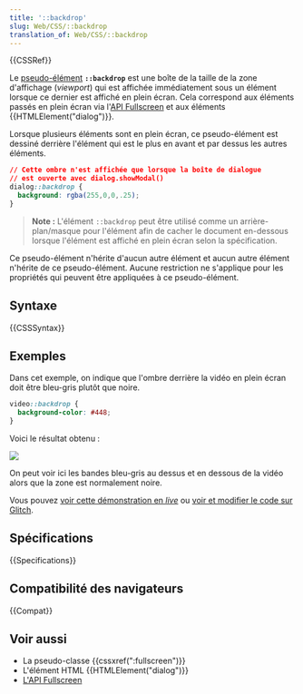 ```yaml
---
title: '::backdrop'
slug: Web/CSS/::backdrop
translation_of: Web/CSS/::backdrop
---
```


{{CSSRef}}

Le [pseudo-élément](/fr/docs/Web/CSS/Pseudo-éléments) **`::backdrop`** est une boîte de la taille de la zone d'affichage (_viewport_) qui est affichée immédiatement sous un élément lorsque ce dernier est affiché en plein écran. Cela correspond aux éléments passés en plein écran via l'[API Fullscreen](/fr/docs/Web/API/Fullscreen_API) et aux éléments {{HTMLElement("dialog")}}.

Lorsque plusieurs éléments sont en plein écran, ce pseudo-élément est dessiné derrière l'élément qui est le plus en avant et par dessus les autres éléments.

```css
// Cette ombre n'est affichée que lorsque la boîte de dialogue
// est ouverte avec dialog.showModal()
dialog::backdrop {
  background: rgba(255,0,0,.25);
}
```

> **Note :** L'élément `::backdrop` peut être utilisé comme un arrière-plan/masque pour l'élément afin de cacher le document en-dessous lorsque l'élément est affiché en plein écran selon la spécification.

Ce pseudo-élément n'hérite d'aucun autre élément et aucun autre élément n'hérite de ce pseudo-élément. Aucune restriction ne s'applique pour les propriétés qui peuvent être appliquées à ce pseudo-élément.

## Syntaxe

{{CSSSyntax}}

## Exemples

Dans cet exemple, on indique que l'ombre derrière la vidéo en plein écran doit être bleu-gris plutôt que noire.

```css
video::backdrop {
  background-color: #448;
}
```

Voici le résultat obtenu :

![](bbb-backdrop.png)

On peut voir ici les bandes bleu-gris au dessus et en dessous de la vidéo alors que la zone est normalement noire.

Vous pouvez [voir cette démonstration en _live_](https://fullscreen-requestfullscreen-demo.glitch.me/) ou [voir et modifier le code sur Glitch](https://glitch.com/edit/#!/fullscreen-requestfullscreen-demo).

## Spécifications

{{Specifications}}

## Compatibilité des navigateurs

{{Compat}}

## Voir aussi

- La pseudo-classe {{cssxref(":fullscreen")}}
- L'élément HTML {{HTMLElement("dialog")}}
- [L'API Fullscreen](/fr/docs/Web/API/Fullscreen_API)
